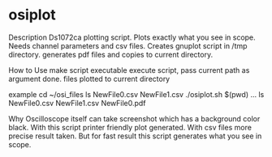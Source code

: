 # osiplot

Description
	Ds1072ca plotting script. Plots exactly what you see in scope. Needs
channel parameters and csv files. Creates gnuplot script in /tmp directory.
generates pdf files and copies to current directory.

How to Use
       make script executable
       execute script, pass current path as argument
       done. files plotted to current directory

example
	cd ~/osi_files
	ls
		NewFile0.csv NewFile1.csv
       	./osiplot.sh $(pwd)
		...
	ls
		NewFile0.csv NewFile1.csv NewFile0.pdf

Why
	Oscilloscope itself can take screenshot which has a background color
black. With this script printer friendly plot generated. With csv files more
precise result taken. But for fast result this script generates what you see
in scope.